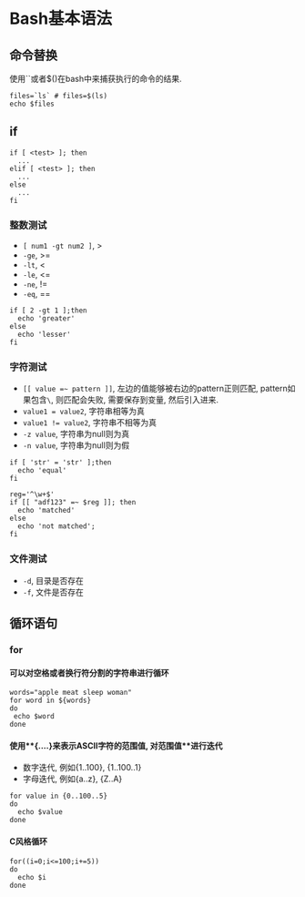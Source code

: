 # Bash基本语法

## 命令替换

使用``或者$()在bash中来捕获执行的命令的结果.

```
files=`ls` # files=$(ls)
echo $files
```

## if

```
if [ <test> ]; then
  ...
elif [ <test> ]; then
  ...
else
  ...
fi
```

### 整数测试

- `[ num1 -gt num2 ]`, >
- `-ge`, >=
- `-lt`, <
- `-le`, <=
- `-ne`, !=
- `-eq`, ==

```
if [ 2 -gt 1 ];then
  echo 'greater'
else
  echo 'lesser'
fi
```

### 字符测试

- `[[ value =~ pattern ]]`, 左边的值能够被右边的pattern正则匹配, pattern如果包含`\`, 则匹配会失败, 需要保存到变量, 然后引入进来.
- `value1 = value2`, 字符串相等为真
- `value1 != value2`, 字符串不相等为真
- `-z value`, 字符串为null则为真
- `-n value`, 字符串为null则为假

```
if [ 'str' = 'str' ];then
  echo 'equal'
fi
```

```
reg='^\w+$'
if [[ "adf123" =~ $reg ]]; then
  echo 'matched'
else
  echo 'not matched';
fi
```

### 文件测试

- `-d`, 目录是否存在
- `-f`, 文件是否存在

## 循环语句

### for

#### 可以对**空格或者换行符**分割的字符串进行循环

```
words="apple meat sleep woman"
for word in ${words}
do
 echo $word
done
```

#### 使用**{<start>..<end>..<step>}**来表示**ASCII字符**的范围值, 对**范围值**进行迭代

- 数字迭代, 例如{1..100}, {1..100..1}
- 字母迭代, 例如{a..z}, {Z..A}

```
for value in {0..100..5}
do
  echo $value
done
```

#### C风格循环

```
for((i=0;i<=100;i+=5))
do
  echo $i
done
```
